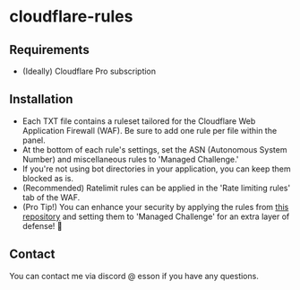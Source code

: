 # cloudflare-rules

## Requirements

- (Ideally) Cloudflare Pro subscription
## Installation

- Each TXT file contains a ruleset tailored for the Cloudflare Web Application Firewall (WAF). Be sure to add one rule per file within the panel.
- At the bottom of each rule's settings, set the ASN (Autonomous System Number) and miscellaneous rules to 'Managed Challenge.'
- If you're not using bot directories in your application, you can keep them blocked as is.
- (Recommended) Ratelimit rules can be applied in the 'Rate limiting rules' tab of the WAF.
- (Pro Tip!) You can enhance your security by applying the rules from [this repository](https://github.com/growtoups/ASN_LIST) and setting them to 'Managed Challenge' for an extra layer of defense! 🚀


## Contact

You can contact me via discord @ esson if you have any questions.
